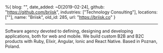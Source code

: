 %{
  blog: "",
  date_added: ~D[2019-02-24],
  github: "https://github.com/briisk",
  industries: ["Technology Consulting"],
  locations: [""],
  name: "Briisk",
  old_id: 285,
  url: "https://briisk.co"
}

---

Software agency devoted to defining, designing and developing applications, both for web and mobile. We build custom B2B and B2C products with Ruby, Elixir, Angular, Ionic and React Native. Based in Poznan, Poland.
